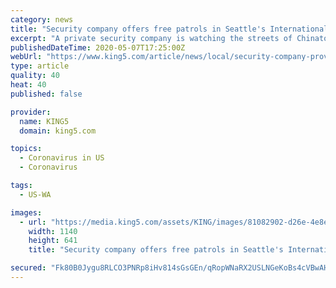 ```yaml
---
category: news
title: "Security company offers free patrols in Seattle's International District during coronavirus pandemic"
excerpt: "A private security company is watching the streets of Chinatown-ID for free after several small businesses were targeted in recent weeks."
publishedDateTime: 2020-05-07T17:25:00Z
webUrl: "https://www.king5.com/article/news/local/security-company-providing-free-patrols-of-chinatown-id-after-burglaries-and-vandalism/281-de378536-40b3-4d48-9b37-d7587c0e49a7"
type: article
quality: 40
heat: 40
published: false

provider:
  name: KING5
  domain: king5.com

topics:
  - Coronavirus in US
  - Coronavirus

tags:
  - US-WA

images:
  - url: "https://media.king5.com/assets/KING/images/81082902-d26e-4e8e-a13d-c61eb5dd3f46/81082902-d26e-4e8e-a13d-c61eb5dd3f46_1140x641.jpg"
    width: 1140
    height: 641
    title: "Security company offers free patrols in Seattle's International District during coronavirus pandemic"

secured: "Fk80B0Jygu8RLCO3PNRp8iHv814sGsGEn/qRopWNaRX2USLNGeKoBs4cVBwAHzBSadNe6BZsmGiFwvViPR5W1b5EjJ2QisP4Xd9gf2CC2ElSPJgwRYOEYRPVjAl4kYM2hXGQRn+x/rUPHwvTc39RteqY4ViTMcTStxsKWNONJfzYDth7szibxGC3PihNbn8E9cqOsNYp/bdgtue1um8O1zmfZeQdfuaOqpGNfJx5pIdmOrfrZn7ASS7v0JMCfOz5GSeSf91ZxVm2zixzpygmcjLmnjFMXyHV6wA859zrkb62S4xY+A6AmQJlFIUTXKynPkOAgx02Ao4ufV5QWYtAPCxqcanxgyt2M2RB1eO5uz3HIS9mkGLsA77fhWjDnceBJ2v4jzPbL/CYtdMSb1ggd8FOQsMhoqPc0oAIWR9ljgGI4a9d6jql80VDWUqf48LXxTfCKwApQtBOFjczSmEIKZdEY4kcSfI02/IvVA0xUOM=;l46WorWh8xpqseudk6RdKg=="
---
```


